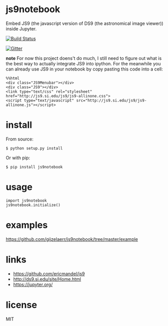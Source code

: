 js9notebook
===========

Embed JS9 (the javascript version of DS9 (the astronomical image viewer))
inside Jupyter.

[![Build Status](https://travis-ci.org/gijzelaerr/js9notebook.svg)](https://travis-ci.org/gijzelaerr/js9notebook)

[![Gitter](https://badges.gitter.im/Join%20Chat.svg)](https://gitter.im/gijzelaerr/js9notebook?utm_source=badge&utm_medium=badge&utm_campaign=pr-badge)

**note** For now this project doens't do much, I still need to figure out what is the best way to actually integrate JS9 into ipython. For the meanwhile you can already use JS9 in your notebook by copy pasting this code into a cell:

```
%%html
<div class="JS9Menubar"></div>
<div class="JS9"></div>
<link type="text/css" rel="stylesheet" href="http://js9.si.edu/js9/js9-allinone.css">
<script type="text/javascript" src="http://js9.si.edu/js9/js9-allinone.js"></script>
```


install
=======

From source:
```
$ python setup.py install
```

Or with pip:
```
$ pip install js9notebook
```

usage
=====
```
import js9notebook
js9notebook.initialize()
```

examples
========

https://github.com/gijzelaerr/js9notebook/tree/master/example

links
=====

 * https://github.com/ericmandel/js9
 * http://ds9.si.edu/site/Home.html
 * https://jupyter.org/


license
=======

MIT
